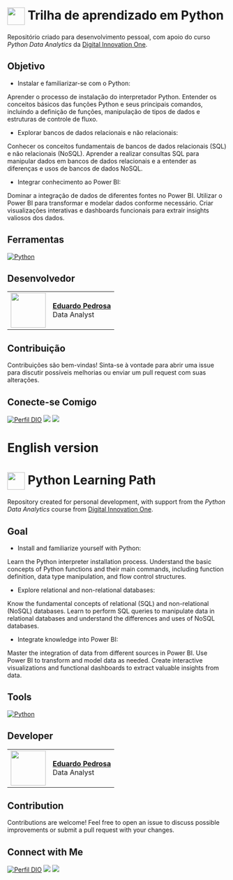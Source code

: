 <h1>
    <a href="https://www.dio.me/">
     <img align="center" width="40px" src="https://hermes.digitalinnovation.one/assets/diome/logo-minimized.png"></a>
    <span> Trilha de aprendizado em Python </span>
</h1>

Repositório criado para desenvolvimento pessoal, com apoio do curso *Python Data Analytics* da [Digital Innovation One](https://www.dio.me/).

## Objetivo

- Instalar e familiarizar-se com o Python:

Aprender o processo de instalação do interpretador Python.
Entender os conceitos básicos das funções Python e seus principais comandos, incluindo a definição de funções, manipulação de tipos de dados e estruturas de controle de fluxo.

- Explorar bancos de dados relacionais e não relacionais:

Conhecer os conceitos fundamentais de bancos de dados relacionais (SQL) e não relacionais (NoSQL).
Aprender a realizar consultas SQL para manipular dados em bancos de dados relacionais e a entender as diferenças e usos de bancos de dados NoSQL.

- Integrar conhecimento ao Power BI:

Dominar a integração de dados de diferentes fontes no Power BI.
Utilizar o Power BI para transformar e modelar dados conforme necessário.
Criar visualizações interativas e dashboards funcionais para extrair insights valiosos dos dados.


## Ferramentas
[![Python](https://img.shields.io/badge/Python-000?style=for-the-badge&logo=Python)](https://www.python.org/)
<br>

## Desenvolvedor
<table>
  <tr>
    <td>
      <img width="80px" align="center" src="https://avatars.githubusercontent.com/Eduardoppereira"/>
    </td>
    <td align="left">
      <a href="https://github.com/Eduardoppereira">
        <span><b>Eduardo Pedrosa</b></span>
      </a>
      <br>
      <span>Data Analyst</span>
    </td>
  </tr>
</table>


## Contribuição

Contribuições são bem-vindas! Sinta-se à vontade para abrir uma issue para discutir possíveis melhorias ou enviar um pull request com suas alterações.

## Conecte-se Comigo

[![Perfil DIO](https://img.shields.io/badge/-Meu%20Perfil%20na%20DIO-30A3DC?style=for-the-badge)](https://www.dio.me/users/eduardopedrosap)
<a href = "https://www.instagram.com/eduardo_01511/" target="_blank"><img src="https://img.shields.io/badge/-Instagram-%23E4405F?style=for-the-badge&logo=instagram&logoColor=white" target="_blank"></a>
<a href = "https://www.linkedin.com/in/eduardo-pedrosap/"><img src="https://img.shields.io/badge/LinkedIn-0077B5?style=for-the-badge&logo=linkedin&logoColor=white"></a>





# English version

<h1>
    <a href="https://www.dio.me/">
     <img align="center" width="40px" src="https://hermes.digitalinnovation.one/assets/diome/logo-minimized.png"></a>
    <span> Python Learning Path </span>
</h1>

Repository created for personal development, with support from the *Python Data Analytics* course from [Digital Innovation One](https://www.dio.me/).

## Goal

- Install and familiarize yourself with Python:

Learn the Python interpreter installation process.
Understand the basic concepts of Python functions and their main commands, including function definition, data type manipulation, and flow control structures.

- Explore relational and non-relational databases:

Know the fundamental concepts of relational (SQL) and non-relational (NoSQL) databases.
Learn to perform SQL queries to manipulate data in relational databases and understand the differences and uses of NoSQL databases.

- Integrate knowledge into Power BI:

Master the integration of data from different sources in Power BI.
Use Power BI to transform and model data as needed.
Create interactive visualizations and functional dashboards to extract valuable insights from data.

## Tools
[![Python](https://img.shields.io/badge/Python-000?style=for-the-badge&logo=Python)](https://www.python.org/)
<br>

## Developer
<table>
  <tr>
    <td>
      <img width="80px" align="center" src="https://avatars.githubusercontent.com/Eduardoppereira"/>
    </td>
    <td align="left">
      <a href="https://github.com/Eduardoppereira">
        <span><b>Eduardo Pedrosa</b></span>
      </a>
      <br>
      <span>Data Analyst</span>
    </td>
  </tr>
</table>


## Contribution

Contributions are welcome! Feel free to open an issue to discuss possible improvements or submit a pull request with your changes.

## Connect with Me

[![Perfil DIO](https://img.shields.io/badge/-My%20Profile%20DIO-30A3DC?style=for-the-badge)](https://www.dio.me/users/eduardopedrosap)
<a href = "https://www.instagram.com/eduardo_01511/" target="_blank"><img src="https://img.shields.io/badge/-Instagram-%23E4405F?style=for-the-badge&logo=instagram&logoColor=white" target="_blank"></a>
<a href = "https://www.linkedin.com/in/eduardo-pedrosap/"><img src="https://img.shields.io/badge/LinkedIn-0077B5?style=for-the-badge&logo=linkedin&logoColor=white"></a>


